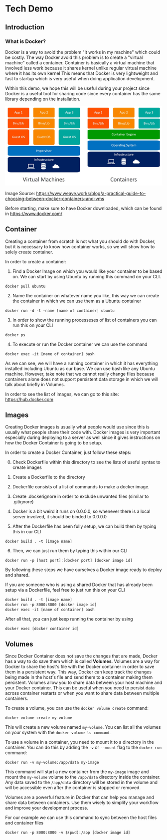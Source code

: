 # Tech Demo

## Introduction

### What is Docker?

Docker is a way to avoid the problem "it works in my machine" which could be costly.
The way Docker avoid this problem is to create a "virtual machine" called a container.
Container is basically a virtual machine that involved less work because it shares kernel
unlike regular virtual machine where it has its own kernel
This means that Docker is very lightweight and fast to startup which is very useful when doing application development.

Within this demo, we hope this will be useful during your project since Docker is a useful tool for sharing code
since every container has the same library depending on the installation.

![](./git-images/containers-vs-virtual-machines.jpg 'Containers vs VM')

Image Source: https://www.weave.works/blog/a-practical-guide-to-choosing-between-docker-containers-and-vms

Before starting, make sure to have Docker downloaded, which can be found in https://www.docker.com/

## Container

Creating a container from scratch is not what you should do with Docker, but it is necessary to know how container works,
so we will show how to solely create container.

In order to create a container:

1. Find a Docker Image on which you would like your container to be based on.
   We can start by using Ubuntu by running this command on your CLI.

```
docker pull ubuntu
```

2. Name the container on whatever name you like, this way we can create the container
in which we can use them as a Ubuntu container
~~~
docker run -d -t —name [name of container] ubuntu
~~~

3. In order to show the running processeses of list of containers you can run this on your CLI

```
docker ps
```

4. To execute or run the Docker container we can use the command

```
docker exec -it [name of container] bash
```

As we can see, we will have a running container in which it has everything installed including
Ubuntu as our base. We can use bash like any Ubuntu machine. However, take note that we cannot really
change files because containers alone does not support persistent data storage in which we will talk about
briefly in Volumes.

In order to see the list of images, we can go to this site:
https://hub.docker.com

## Images

Creating Docker images is usually what people would use since this is usually what people share their code with.
Docker images is very important especially during deploying to a server as well since it gives instructions on how the Docker
Container is going to be setup.

In order to create a Docker Container, just follow these steps:

0. Check Dockerfile within this directory to see the lists of useful syntax to create images

1. Create a Dockerfile to the directory

2. Dockerfile consists of a list of commands to make a docker image.

3. Create .dockerignore in order to exclude unwanted files (similar to .gitignore)

4. Docker is a bit weird it runs on 0.0.0.0, so whenever there is a local server involved, it should be binded to 0.0.0.0

5. After the Dockerfile has been fully setup, we can build them by typing this in our CLI

```
docker build . -t [image name]
```

6. Then, we can just run them by typing this within our CLI

```
docker run -p [host port]:[docker port] [docker image id]
```

By following these steps we have ourselves a Docker image ready to deploy and shared.

If you are someone who is using a shared Docker that has already been setup via a Dockerfile, feel free to just run this on your CLI

```
docker build . -t [image name]
docker run -p 8000:8000 [docker image id]
docker exec -it [name of container] bash
```

After all that, you can just keep running the container by using

~~~
docker exec [docker container id]
~~~

## Volumes

Since Docker Container does not save the changes that are made, Docker has a way to do save them which is called **Volumes**.
Volumes are a way for Docker to share the host's file with the Docker container in order to save them in a persistent way.
This way, Docker can keep track the changes being made in the host's file and send them to a container making them persistent.
Volumes allow you to share data between your host machine and your Docker container. This can be useful when you need to persist data across container restarts or when you want to share data between multiple containers.


To create a volume, you can use the `docker volume create` command:

```
docker volume create my-volume
```

This will create a new volume named `my-volume`. You can list all the volumes on your system with the `docker volume ls command`.

To use a volume in a container, you need to mount it to a directory in the container. You can do this by adding the `-v` or `--mount` flag to the `docker run` command:

```
docker run -v my-volume:/app/data my-image
```

This command will start a new container from the `my-image` image and mount the `my-volume` volume to the `/app/data` directory inside the container. Any data saved to the `/app/data` directory will be stored in the volume and will be accessible even after the container is stopped or removed.

Volumes are a powerful feature in Docker that can help you manage and share data between containers. Use them wisely to simplify your workflow and improve your development process.

For our example we can use this command to sync between the host files and container files
```
docker run -p 8000:8000 -v $(pwd):/app [docker image id]
```


